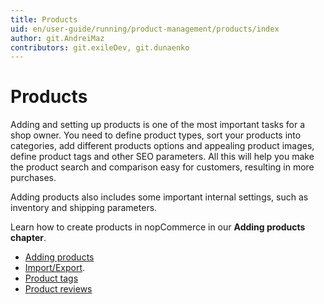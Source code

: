 ```yaml
---
title: Products
uid: en/user-guide/running/product-management/products/index
author: git.AndreiMaz
contributors: git.exileDev, git.dunaenko
---
```


# Products

Adding and setting up products is one of the most important tasks for a shop owner. You need to define product types, sort your products into categories, add different products options and appealing product images, define product tags and other SEO parameters. All this will help you make the product search and comparison easy for customers, resulting in more purchases.

Adding products also includes some important internal settings, such as inventory and shipping parameters.

Learn how to create products in nopCommerce in our **Adding products chapter**.

- [Adding products](xref:en/user-guide/running/product-management/products/adding-products/index)
- [Import/Export](xref:en/user-guide/running/product-management/products/import-export).
- [Product tags](xref:en/user-guide/running/product-management/products/product-tags)
- [Product reviews](xref:en/user-guide/running/product-management/products/product-reviews)
